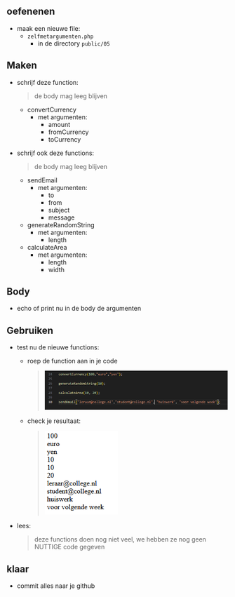 ## oefenenen


- maak een nieuwe file:
    - `zelfmetargumenten.php`
        - in de directory `public/05`


## Maken

- schrijf deze function:
    > de body mag leeg blijven
    - convertCurrency
        - met argumenten:
            - amount
            - fromCurrency
            - toCurrency


- schrijf ook deze functions:
    > de body mag leeg blijven
    
    - sendEmail
        - met argumenten:
            - to
            - from
            - subject
            - message
    - generateRandomString
        - met argumenten:
            - length
    - calculateArea
        - met argumenten:
            - length
            - width  
    
## Body

- echo of print nu in de body de argumenten

## Gebruiken

- test nu de nieuwe functions:
    - roep de function aan in je code        
        >![](img/usefunc.PNG)
    - check je resultaat:
        >![](img/zelfarg.PNG)

- lees:
    > deze functions doen nog niet veel, we hebben ze nog geen NUTTIGE code gegeven
    
## klaar
- commit alles naar je github
